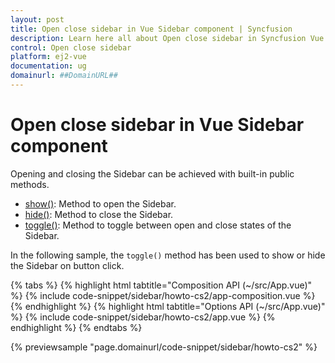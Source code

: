 ```yaml
---
layout: post
title: Open close sidebar in Vue Sidebar component | Syncfusion
description: Learn here all about Open close sidebar in Syncfusion Vue Sidebar component of Syncfusion Essential JS 2 and more.
control: Open close sidebar 
platform: ej2-vue
documentation: ug
domainurl: ##DomainURL##
---
```


# Open close sidebar in Vue Sidebar component

Opening and closing the Sidebar can be achieved with built-in public methods.

* [show()](https://ej2.syncfusion.com/vue/documentation/api/sidebar/#show): Method to open the Sidebar.
* [hide()](https://ej2.syncfusion.com/vue/documentation/api/sidebar/#hide): Method to close the Sidebar.
* [toggle()](https://ej2.syncfusion.com/vue/documentation/api/sidebar/#toggle): Method to toggle between open and close states of the Sidebar.

In the following sample, the `toggle()` method has been used to show or hide the Sidebar on button click.

{% tabs %}
{% highlight html tabtitle="Composition API (~/src/App.vue)" %}
{% include code-snippet/sidebar/howto-cs2/app-composition.vue %}
{% endhighlight %}
{% highlight html tabtitle="Options API (~/src/App.vue)" %}
{% include code-snippet/sidebar/howto-cs2/app.vue %}
{% endhighlight %}
{% endtabs %}
        
{% previewsample "page.domainurl/code-snippet/sidebar/howto-cs2" %}